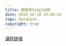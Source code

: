 ```yaml
---
title: 数据库SimpleDB
date: 2018-10-18 19:40:24
tags: database
copyright: true
---
```


[课程链接](https://sites.google.com/site/cs186fall2013)




